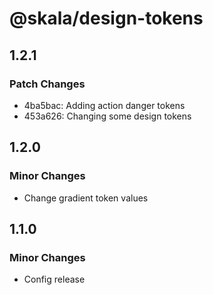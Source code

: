 # @skala/design-tokens

## 1.2.1

### Patch Changes

- 4ba5bac: Adding action danger tokens
- 453a626: Changing some design tokens

## 1.2.0

### Minor Changes

- Change gradient token values

## 1.1.0

### Minor Changes

- Config release
